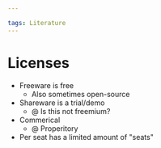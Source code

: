 ```yaml
---

tags: Literature 
---
```


# Licenses

- Freeware is free
	- Also sometimes open-source
- Shareware is a trial/demo
	- @ Is this not freemium?
- Commerical
	- @ Properitory
- Per seat has a limited amount of "seats"
